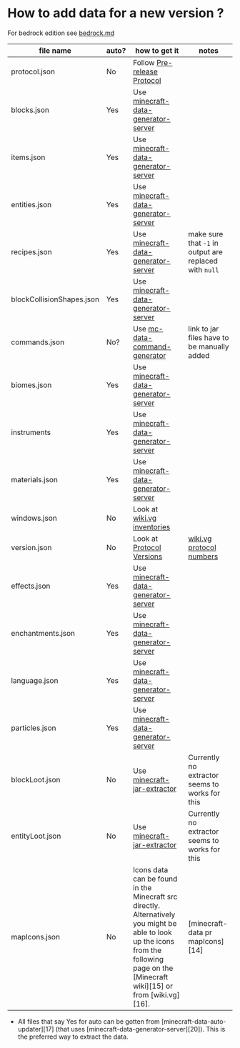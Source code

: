 # How to add data for a new version ?

For bedrock edition see [bedrock.md](bedrock.md)

| file name | auto? | how to get it | notes |
| -- | -- | -- | -- |
| protocol.json | No | Follow [Pre-release Protocol][1] |
| blocks.json | Yes | Use [minecraft-data-generator-server][2] |
| items.json | Yes | Use [minecraft-data-generator-server][2] |
| entities.json | Yes | Use [minecraft-data-generator-server][2] |
| recipes.json | Yes | Use [minecraft-data-generator-server][2] | make sure that `-1` in output are replaced with `null` |
| blockCollisionShapes.json | Yes | Use [minecraft-data-generator-server][2] |
| commands.json | No? |Use [mc-data-command-generator][3] | link to jar files have to be manually added |
| biomes.json | Yes | Use [minecraft-data-generator-server][2] |
| instruments | Yes | Use [minecraft-data-generator-server][2] |
| materials.json | Yes | Use [minecraft-data-generator-server][2] |
| windows.json | No | Look at [wiki.vg inventories][4] |
| version.json | No | Look at [Protocol Versions][5] | [wiki.vg protocol numbers][6] |
| effects.json | Yes | Use [minecraft-data-generator-server][2] |
| enchantments.json | Yes  |Use [minecraft-data-generator-server][2] |
| language.json | Yes | Use [minecraft-data-generator-server][2] |
| particles.json | Yes | Use [minecraft-data-generator-server][2] |
| blockLoot.json | No | Use [minecraft-jar-extractor][7] | Currently no extractor seems to works for this
| entityLoot.json | No | Use [minecraft-jar-extractor][7] | Currently no extractor seems to works for this
| mapIcons.json | No | Icons data can be found in the Minecraft src directly. Alternatively you might be able to look up the icons from the following page on the [Minecraft wiki][15] or from [wiki.vg][16]. | [minecraft-data pr mapIcons][14] | 

* All files that say Yes for auto can be gotten from [minecraft-data-auto-updater][17] (that uses [minecraft-data-generator-server][20]). This is the preferred way to extract the data.
  
[1]: https://wiki.vg/Pre-release_protocol
[2]: https://github.com/PrismarineJS/minecraft-data-generator-server
[3]: https://github.com/Miro-Andrin/mc-data-command-generator
[4]: https://wiki.vg/Inventory
[5]: https://github.com/PrismarineJS/minecraft-data/blob/master/data/pc/common/protocolVersions.json
[6]: https://wiki.vg/Protocol_version_numbers
[7]: https://github.com/PrismarineJS/minecraft-jar-extractor


